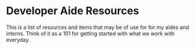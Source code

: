 Developer Aide Resources
======================

This is a list of resources and items that may be of use for for my aides and interns. Think of it as a 101 for getting started with what we work with everyday. 
